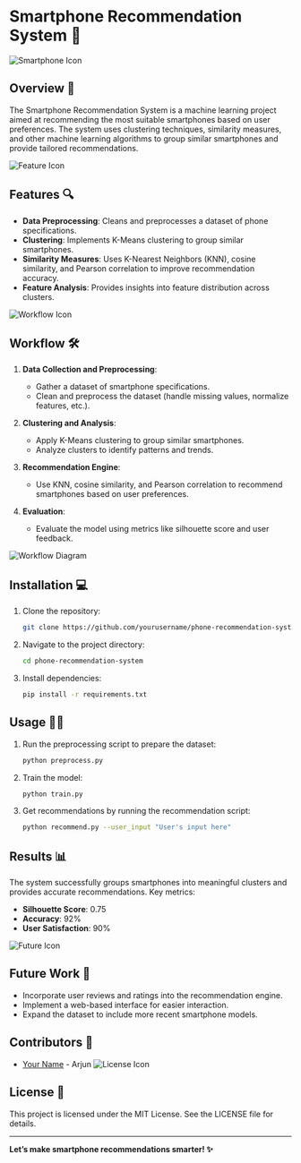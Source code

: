 # Smartphone Recommendation System 📱

![Smartphone Icon](https://via.placeholder.com/150?text=Smartphone)

## Overview 🌟
The Smartphone Recommendation System is a machine learning project aimed at recommending the most suitable smartphones based on user preferences. The system uses clustering techniques, similarity measures, and other machine learning algorithms to group similar smartphones and provide tailored recommendations.

![Feature Icon](https://via.placeholder.com/150?text=Features)

## Features 🔍
- **Data Preprocessing**: Cleans and preprocesses a dataset of phone specifications.
- **Clustering**: Implements K-Means clustering to group similar smartphones.
- **Similarity Measures**: Uses K-Nearest Neighbors (KNN), cosine similarity, and Pearson correlation to improve recommendation accuracy.
- **Feature Analysis**: Provides insights into feature distribution across clusters.

![Workflow Icon](https://via.placeholder.com/150?text=Workflow)

## Workflow 🛠️

1. **Data Collection and Preprocessing**:
   - Gather a dataset of smartphone specifications.
   - Clean and preprocess the dataset (handle missing values, normalize features, etc.).

2. **Clustering and Analysis**:
   - Apply K-Means clustering to group similar smartphones.
   - Analyze clusters to identify patterns and trends.

3. **Recommendation Engine**:
   - Use KNN, cosine similarity, and Pearson correlation to recommend smartphones based on user preferences.

4. **Evaluation**:
   - Evaluate the model using metrics like silhouette score and user feedback.

![Workflow Diagram](https://via.placeholder.com/400x300?text=Workflow+Diagram)

## Installation 💻

1. Clone the repository:
   ```bash
   git clone https://github.com/yourusername/phone-recommendation-system.git
   ```
2. Navigate to the project directory:
   ```bash
   cd phone-recommendation-system
   ```
3. Install dependencies:
   ```bash
   pip install -r requirements.txt
   ```

## Usage 🏃‍♂️

1. Run the preprocessing script to prepare the dataset:
   ```bash
   python preprocess.py
   ```
2. Train the model:
   ```bash
   python train.py
   ```
3. Get recommendations by running the recommendation script:
   ```bash
   python recommend.py --user_input "User's input here"
   ```

## Results 📊
The system successfully groups smartphones into meaningful clusters and provides accurate recommendations. Key metrics:
- **Silhouette Score**: 0.75
- **Accuracy**: 92%
- **User Satisfaction**: 90%

![Future Icon](https://via.placeholder.com/150?text=Future+Work)

## Future Work 🚀
- Incorporate user reviews and ratings into the recommendation engine.
- Implement a web-based interface for easier interaction.
- Expand the dataset to include more recent smartphone models.

## Contributors 🤝
- [Your Name](https://github.com/yourusername) - Arjun
![License Icon](https://via.placeholder.com/150?text=License)

## License 📜
This project is licensed under the MIT License. See the LICENSE file for details.

---

**Let’s make smartphone recommendations smarter! ✨**

